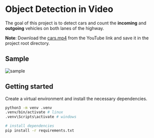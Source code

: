 # Object Detection in Video

The goal of this project is to detect cars and count the **incoming** and **outgoing** vehicles on both lanes of the highway. 

**Note**: Download the [cars.mp4](https://www.youtube.com/watch?v=wqctLW0Hb_0) from the YouTube link and save it in the project root directory.

## Sample
![sample](/demo.gif)

## Getting started 

Create a virtual environment and install the necessary dependencies.

```bash
python3 -m venv .venv
.venv/bin/activate # linux
.venv\Scripts\activate # windows

# install dependencies
pip install -r requirements.txt
```


